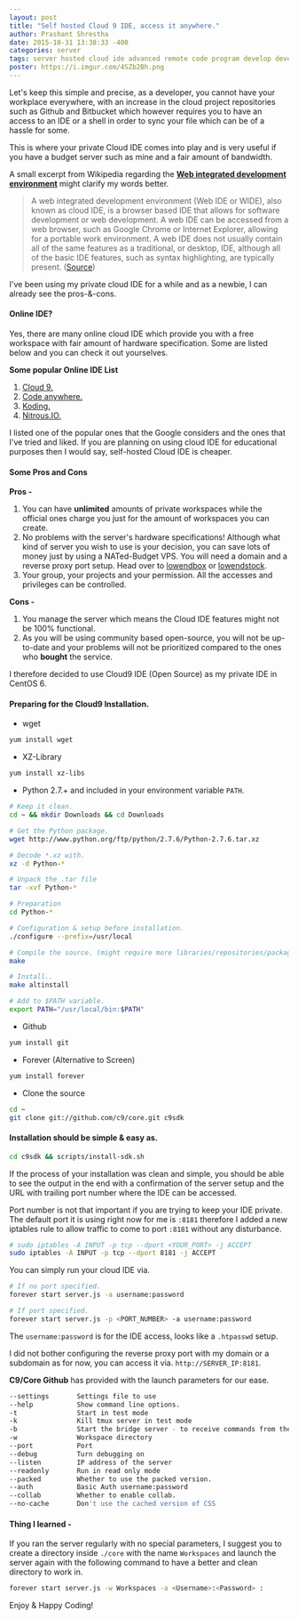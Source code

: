 ```yaml
---
layout: post
title: "Self hosted Cloud 9 IDE, access it anywhere."
author: Prashant Shrestha
date: 2015-10-31 13:38:33 -400
categories: server
tags: server hosted cloud ide advanced remote code program develop development
poster: https://i.imgur.com/4SZb2Bh.png
---
```


Let's keep this simple and precise, as a developer, you cannot have your workplace everywhere, with an increase in the cloud project repositories such as Github and Bitbucket which however requires you to have an access to an IDE or a shell in order to sync your file which can be of a hassle for some.

This is where your private Cloud IDE comes into play and is very useful if you have a budget server such as mine and a fair amount of bandwidth. 
<!--excerpt-->
A small excerpt from Wikipedia regarding the [**Web integrated development environment**](https://en.wikipedia.org/wiki/Web_integrated_development_environment) might clarify my words better.

>A web integrated development environment (Web IDE or WIDE), also known as cloud IDE, is a browser based IDE that allows for software development or web development. A web IDE can be accessed from a web browser, such as Google Chrome or Internet Explorer, allowing for a portable work environment. A web IDE does not usually contain all of the same features as a traditional, or desktop, IDE, although all of the basic IDE features, such as syntax highlighting, are typically present. ([Source](https://en.wikipedia.org/wiki/Web_integrated_development_environment))

I've been using my private cloud IDE for a while and as a newbie, I can already see the pros-&-cons.

#### Online IDE?

Yes, there are many online cloud IDE which provide you with a free workspace with fair amount of hardware specification. Some are listed below and you can check it out yourselves.

**Some popular Online IDE List**

1. [Cloud 9.](https://c9.io/)
2. [Code anywhere.](https://codeanywhere.com/signup)
3. [Koding.](https://koding.com)
4. [Nitrous.IO.](https://www.nitrous.io/)

I listed one of the popular ones that the Google considers and the ones that I've tried and liked. If you are planning on using cloud IDE for educational purposes then I would say, self-hosted Cloud IDE is cheaper.

#### Some Pros and Cons

**Pros -**

1. You can have **unlimited** amounts of private workspaces while the official ones charge you just for the amount of workspaces you can create.
2. No problems with the server's hardware specifications! Although what kind of server you wish to use is your decision, you can save lots of money just by using a NATed-Budget VPS. You will need a domain and a reverse proxy port setup. Head over to [lowendbox](http://lowendbox.com/) or [lowendstock](http://lowendstock.com/).
3. Your group, your projects and your permission. All the accesses and privileges can be controlled.

**Cons -**

1. You manage the server which means the Cloud IDE features might not be 100% functional.
2. As you will be using community based open-source, you will not be up-to-date and your problems will not be prioritized compared to the ones who **bought** the service.

I therefore decided to use Cloud9 IDE (Open Source) as my private IDE in CentOS 6.

#### Preparing for the Cloud9 Installation.

* wget 
```bash
yum install wget
```

* XZ-Library
```bash
yum install xz-libs
```
* Python 2.7.+ and included in your environment variable `PATH`.

```bash
# Keep it clean.
cd ~ && mkdir Downloads && cd Downloads

# Get the Python package.
wget http://www.python.org/ftp/python/2.7.6/Python-2.7.6.tar.xz

# Decode *.xz with.
xz -d Python-*

# Unpack the .tar file
tar -xvf Python-*

# Preparation
cd Python-*

# Configuration & setup before installation.
./configure --prefix=/usr/local

# Compile the source. (might require more libraries/repositories/packages be installed in your server)
make

# Install..
make altinstall

# Add to $PATH variable.
export PATH="/usr/local/bin:$PATH"
```

* Github
```bash
yum install git
```

* Forever (Alternative to Screen)
```bash
yum install forever
```

* Clone the source
```bash
cd ~
git clone git://github.com/c9/core.git c9sdk
```

#### Installation should be simple & easy as.

```bash
cd c9sdk && scripts/install-sdk.sh
```

If the process of your installation was clean and simple, you should be able to see the output in the end with a confirmation of the server setup and the URL with trailing port number where the IDE can be accessed.

Port number is not that important if you are trying to keep your IDE private. The default port it is using right now for me is `:8181` therefore I added a new iptables rule to allow traffic to come to port `:8181` without any disturbance.

```bash
# sudo iptables -A INPUT -p tcp --dport <YOUR_PORT> -j ACCEPT
sudo iptables -A INPUT -p tcp --dport 8181 -j ACCEPT
```

You can simply run your cloud IDE via.

```bash
# If no port specified.
forever start server.js -a username:password

# If port specified.
forever start server.js -p <PORT_NUMBER> -a username:password
```

The `username:password` is for the IDE access, looks like a `.htpasswd` setup.

I did not bother configuring the reverse proxy port with my domain or a subdomain as for now, you can access it via. `http://SERVER_IP:8181`.

**C9/Core Github** has provided with the launch parameters for our ease.

```bash
--settings       Settings file to use
--help           Show command line options.
-t               Start in test mode
-k               Kill tmux server in test mode
-b               Start the bridge server - to receive commands from the cli  [default: false]
-w               Workspace directory
--port           Port
--debug          Turn debugging on
--listen         IP address of the server
--readonly       Run in read only mode
--packed         Whether to use the packed version.
--auth           Basic Auth username:password
--collab         Whether to enable collab.
--no-cache       Don't use the cached version of CSS
```

#### Thing I learned -

If you ran the server regularly with no special parameters, I suggest you to create a directory inside `./core` with the name `Workspaces` and launch the server again with the following command to have a better and clean directory to work in.

```bash
forever start server.js -w Workspaces -a <Username>:<Password> :
```

Enjoy & Happy Coding!